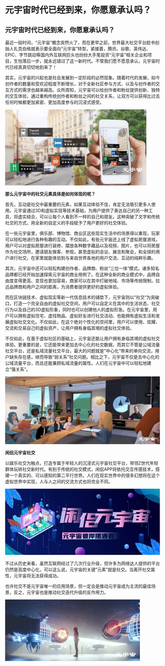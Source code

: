 # 元宇宙时代已经到来，你愿意承认吗？


## 元宇宙时代已经到来，你愿意承认吗？

最近一段时间，“元宇宙”概念突然火了，而在更早之前，世界最大社交平台脸书创始人扎克伯格就表示要全面向“元宇宙”转型，紧接着，腾讯、谷歌、英伟达、EPIC、字节跳动等国内外互联网巨头也纷纷大手笔投资“元宇宙”相关企业和项目，生怕落后一步，就永远错过了这一新时代。不管我们愿不愿意承认，元宇宙时代已经真真切切地到来了！

其实，元宇宙的兴起也是社会发展到一定阶段的必然现象。随着时代的发展，如今创作者的数量和受欢迎程度不断增长，对于全新社区参与方式、以及与创作者的交互方式的需求也越来越高。众所周知，元宇宙可以给创作者和粉丝提供创新、独特的交互体验，通过重构传统创作者和粉丝之间的社交关系，让双方可以获得比过去任何时候都更加紧密、更加高度参与的沉浸式感受。

![](37c07318cee21b4313869144358d4f0.jpg)



**那么元宇宙中的社交元素具体是如何体现的呢？**

首先，互动是社交中最重要的元素，如果互动体验不佳，肯定无法吸引更多人使用。元宇宙通过3D和虚拟实现等技术基础，为用户提供了表达自己的另一种工具，将虚实结合，可以让每个人看到不一样的自己和朋友。这种突破了文字和传统社交的方式，用全新的自定义的手段赋予了用户更好的社交体验。

在一些元宇宙里，俱乐部、博物馆、商业区这些现实生活中的场景得以重现，玩家可以轻松地进行各种有趣的互动。不仅如此，有些元宇亩还上线了虚拟房屋游戏，用户可以对虚拟房屋进行装修、摆放各种数字藏品以及视频、图片，也可以将房屋作为社交场所，邀请朋友做客、参观，甚至虚拟的会议、展览和聚会，和全球的用户进行社交，在家里就能体验到与来自世界各地的用户交流、互动的纯粹乐趣。



其次，元宇宙中还可以轻松构建创作者、品牌商、粉丝“三位一体”模式。诸多知名品牌都已经开始加速探索元宇宙的商业用例了。在这种全新的商业模式中，品牌自由度变得更高、变现也更加容易，商家可以在其中打破地域、市场等传统限制，拉近品牌商和用户之间的距离，为消费者提供更好的虚拟体验。



而在区块链技术、虚拟现实等新一代信息技术的铺垫下，元宇宙则以“社交“为突破口，打造一个完全自由的虚拟社交空间，用户可以自定义在其中的生活状态、社交行为以及自己的3D虚拟形象，同时也可以创建他人的虚拟形急。在元宇宙里，用户可以拥有虚拟住宅、虚找物品、虚拟好友进行社交活动、也能拥有虚拟生活和发展虚拟社交文化。不仅如此，在这个绝对个性化的空间里，用户可以使用、炫耀、交流和交易自己的虚拟资产，让用户拥有身临其境的虚拟社交体验。

不仅如此，在基于虚拟社区的基础上，元宇宙还能让用户拥有身临其境的虚拟社交体验。更重要的是，它还能带来更加去中心化的社交数据，而其它不管是公域流量社交平台，还是私域流量社交平台，最大的问题就是”中心化“带来的单向交流，用户缺失存在感，继而导致“弱关系”社交问题。相比之下，元宇宙不仅是去中心化的公域流量平台，而且还能兼顾私域流量的属性。人们在元宇宙中可以轻松地建立“强关系”。

![](094a87d2fc76d6d1a469b44a3e482b1.jpg)

**闲侣元宇宙社交**

以娱乐社交为触点，打造专属于年轻人的沉浸式元宇宙社交平台，带领Z世代年轻群体玩转社交新时代。有别于传统的社交模式，闲侣APP将依托交互传感技术，搭建一个真实的、可以感知的第二平行世界。人们在现实世界中的很多幻想将在这个虚拟世界中实现，人与人之间的交流方式也将完全不同。

![](102.jpg)

不过从历史来看，虽然互联网经过了几次行业升级，但许多为网络达人提供的平台仍然是高度中心化，可以这么说，元宇宙的关键”元素”就是社交。当离开社交属性，元宇宙将无法获得成功。

也许社交不是元宇宙唯一的应用场景，但一定会是推动元宇宙成为主流的最佳场景，反之，元宇宙也是推动社交迭代升级的反作用力。

![](1c96438d4d0de5e3b385738a4a1dadb.png)
